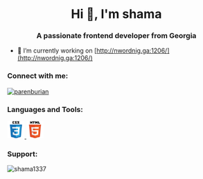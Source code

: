 <h1 align="center">Hi 👋, I'm shama</h1>
<h3 align="center">A passionate frontend developer from Georgia</h3>

- 🔭 I’m currently working on [http://nwordnig.ga:1206/](http://nwordnig.ga:1206/)

<h3 align="left">Connect with me:</h3>
<p align="left">
<a href="https://instagram.com/parenburian" target="blank"><img align="center" src="https://raw.githubusercontent.com/rahuldkjain/github-profile-readme-generator/master/src/images/icons/Social/instagram.svg" alt="parenburian" height="30" width="40" /></a>
</p>

<h3 align="left">Languages and Tools:</h3>
<p align="left"> <a href="https://www.w3schools.com/css/" target="_blank" rel="noreferrer"> <img src="https://raw.githubusercontent.com/devicons/devicon/master/icons/css3/css3-original-wordmark.svg" alt="css3" width="40" height="40"/> </a> <a href="https://www.w3.org/html/" target="_blank" rel="noreferrer"> <img src="https://raw.githubusercontent.com/devicons/devicon/master/icons/html5/html5-original-wordmark.svg" alt="html5" width="40" height="40"/> </a> </p>

<h3 align="left">Support:</h3>
<p><a href="https://www.buymeacoffee.com/shama1337"> <img align="left" src="https://cdn.buymeacoffee.com/buttons/v2/default-yellow.png" height="50" width="210" alt="shama1337" /></a></p><br><br>
